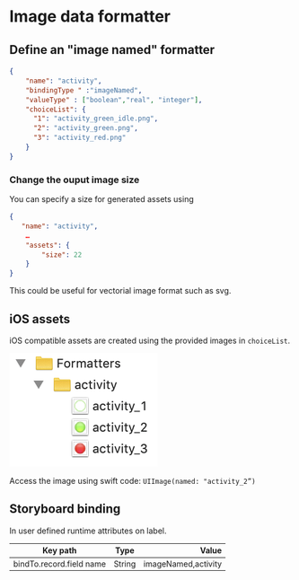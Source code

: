 
# Image data formatter

## Define an "image named" formatter
  
```json
{
	"name": "activity",
	"bindingType " :"imageNamed",
	"valueType" : ["boolean","real", "integer"],
	"choiceList": {
	  "1": "activity_green_idle.png", 
	  "2": "activity_green.png", 
	  "3": "activity_red.png"
	}
}
```

### Change the ouput image size

You can specify a size for generated assets using

```json
{
   "name": "activity",
	…
	"assets": {
		"size": 22
	}
}
```

This could be useful for vectorial image format such as svg.

## iOS assets

iOS compatible assets are created using the provided images in `choiceList`.

![asset images](assets/formatters/assetimage.png)
 
Access the image using swift code: `UIImage(named: "activity_2”)`

## Storyboard binding

In user defined runtime attributes on label.

| Key path  |  Type |  Value |
|----------|:-------------:|------:|
| bindTo.record.field name |  String | imageNamed,activity |

